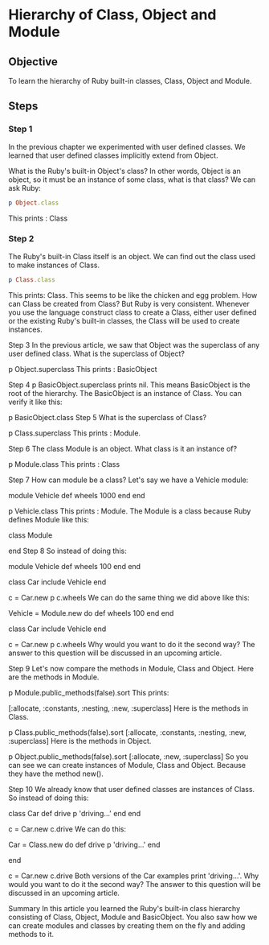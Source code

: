 # Hierarchy of Class, Object and Module

## Objective

To learn the hierarchy of Ruby built-in classes, Class, Object and Module.

## Steps

### Step 1

In the previous chapter we experimented with user defined classes. We learned that user defined classes implicitly extend from Object. 

What is the Ruby's built-in Object's class? In other words, Object is an object, so it must be an instance of some class, what is that class? We can ask Ruby:

```ruby
p Object.class
```

This prints : Class

### Step 2

The Ruby's built-in Class itself is an object. We can find out the class used to make instances of Class.

```ruby
p Class.class
```

This prints: Class. This seems to be like the chicken and egg problem. How can Class be created from Class? But Ruby is very consistent. Whenever you use the language construct class to create a Class, either user defined or the existing Ruby's built-in classes, the Class will be used to create instances.

Step 3
In the previous article, we saw that Object was the superclass of any user defined class. What is the superclass of Object?

p Object.superclass
This prints : BasicObject

Step 4
p BasicObject.superclass
prints nil. This means BasicObject is the root of the hierarchy. The BasicObject is an instance of Class. You can verify it like this:

p BasicObject.class
Step 5
What is the superclass of Class?

p Class.superclass
This prints : Module.

Step 6
The class Module is an object. What class is it an instance of?

p Module.class
This prints : Class

Step 7
How can module be a class? Let's say we have a Vehicle module:

module Vehicle
  def wheels
    1000
  end
end

p Vehicle.class
This prints : Module. The Module is a class because Ruby defines Module like this:

class Module

end 
Step 8
So instead of doing this:

module Vehicle
  def wheels
    100
  end
end

class Car
  include Vehicle
end

c = Car.new
p c.wheels
We can do the same thing we did above like this:

Vehicle = Module.new do
  def wheels
    100
  end
end

class Car
  include Vehicle
end

c = Car.new
p c.wheels
Why would you want to do it the second way? The answer to this question will be discussed in an upcoming article.

Step 9
Let's now compare the methods in Module, Class and Object. Here are the methods in Module.

p Module.public_methods(false).sort
This prints:

[:allocate, :constants, :nesting, :new, :superclass]
Here is the methods in Class.

p Class.public_methods(false).sort
[:allocate, :constants, :nesting, :new, :superclass]
Here is the methods in Object.

p Object.public_methods(false).sort
[:allocate, :new, :superclass]
So you can see we can create instances of Module, Class and Object. Because they have the method new().

Step 10
We already know that user defined classes are instances of Class. So instead of doing this:

class Car
  def drive
    p 'driving...'
  end
end

c = Car.new
c.drive
We can do this:

Car = Class.new do
  def drive
    p 'driving...'
  end

end

c = Car.new
c.drive
Both versions of the Car examples print 'driving...'. Why would you want to do it the second way? The answer to this question will be discussed in an upcoming article.

Summary
In this article you learned the Ruby's built-in class hierarchy consisting of Class, Object, Module and BasicObject. You also saw how we can create modules and classes by creating them on the fly and adding methods to it.